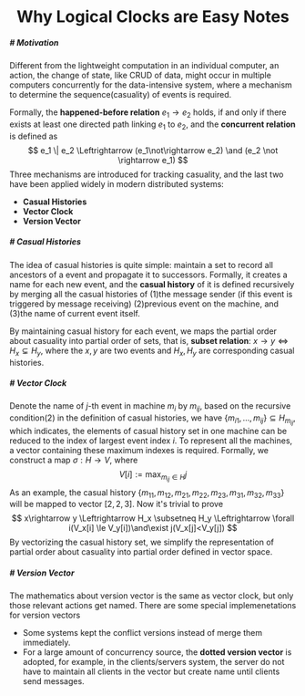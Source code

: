 # <center>Why Logical Clocks are Easy Notes</center>

##### # Motivation

Different from the lightweight computation in an individual computer, an action, the change of state, like CRUD of data, might occur in multiple computers concurrently for the data-intensive system, where a mechanism to determine the sequence(casuality) of events is required.

Formally, the **happened-before relation** $e_1 \rightarrow e_2$ holds, if and only if there exists at least one directed path linking $e_1$ to $e_2$, and the **concurrent relation** is defined as
$$
e_1 \| e_2 \Leftrightarrow (e_1\not\rightarrow e_2) \and (e_2 \not \rightarrow e_1)
$$
Three mechanisms are introduced for tracking casuality, and the last two have been applied widely in modern distributed systems:

- **Casual Histories**
- **Vector Clock**
- **Version Vector**



##### # Casual Histories

The idea of casual histories is quite simple: maintain a set to record all ancestors of a event and propagate it to successors. Formally, it creates a name for each new event, and the **casual history** of it is defined recursively by merging all the casual histories of (1)the message sender (if this event is triggered by message receiving) (2)previous event on the machine, and (3)the name of current event itself.

By maintaining casual history for each event, we maps the partial order about casuality into partial order of sets, that is, **subset relation**: $x\rightarrow y \Leftrightarrow H_x \subsetneq H_y$, where the $x, y$ are two events and $H_x, H_y$ are corresponding casual histories.



##### # Vector Clock

Denote the name of $j$-th event in machine $m_i$ by $m_{ij}$, based on the recursive condition(2) in the definition of casual histories, we have $\{m_{i1}, \ldots, m_{ij}\} \subseteq H_{m_{ij}}$, which indicates, the elements of casual history set in one machine can be reduced to the index of largest event index $i$. To represent all the machines, a vector containing these maximum indexes is required. Formally, we construct a map $\sigma: H\rightarrow V$, where
$$
V[i] := \max_{m_{ij} \in H} j
$$
As an example, the casual history $\{{m_{11}, m_{12}, m_{21}, m_{22}, m_{23}, m_{31}, m_{32}, m_{33}}\}$ will be mapped to vector $[2, 2, 3]$. Now it's trivial to prove
$$
x\rightarrow y
\Leftrightarrow H_x \subsetneq H_y
\Leftrightarrow \forall i(V_x[i] \le V_y[i])\and\exist j(V_x[j]<V_y[j])
$$
By vectorizing the casual history set, we simplify the representation of partial order about casuality into partial order defined in vector space.



##### # Version Vector

The mathematics about version vector is the same as vector clock, but only those relevant actions get named. There are some special implemenetations for version vectors

- Some systems kept the conflict versions instead of merge them immediately.
- For a large amount of concurrency source, the **dotted version vector** is adopted, for example, in the clients/servers system, the server do not have to maintain all clients in the vector but create name until clients send messages.


